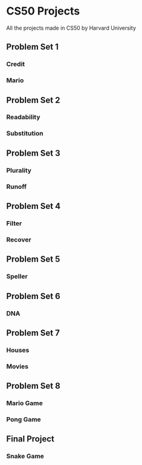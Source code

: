 

# CS50 Projects
All the projects made in CS50 by Harvard University

## Problem Set 1
### Credit
### Mario

## Problem Set 2
### Readability
### Substitution

## Problem Set 3
### Plurality
### Runoff

## Problem Set 4
### Filter
### Recover

## Problem Set 5
### Speller

## Problem Set 6
### DNA

## Problem Set 7
### Houses 
### Movies

## Problem Set 8
### Mario Game
### Pong Game

## Final Project
### Snake Game
